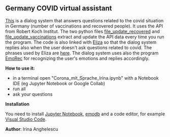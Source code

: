 ## Germany COVID virtual assistant

[This](Corona_mit_Sprache_Irina.ipynb) is a dialog system that answers questions related to the covid situation in Germany (number of vaccinations and recovered people).
It uses the API from Robert Koch Institut. The two python files [file_update_recovered](file_update_recovered.py) and [file_update_vaccinations](file_update_vaccinations.py) extract and update the API data every time you run the program.
The code is also linked with [Eliza](eliza.py) so that the dialog system replies also when the user doesn't ask questions related to covid. The phrases used by Eliza are [here](deutsch.txt).
The dialog system uses also the program [EmoRec](emorec.py) for recognizing the user's emotions and replies accordingly.

**How to use it:**
<ul>
<li>in a terminal open "Corona_mit_Sprache_Irina.ipynb" with a Notebook IDE (eg  Jupyter Notebook or Google Collab)</li>
<li>run all</li>
<li>ask your questions</li>
</ul>

**Installation**

You need to install [Jupyter Notebook](https://jupyter.org/install), [emodb](http://emodb.bilderbar.info/docu/) and a code editor, for example [Visual Studio Code](https://code.visualstudio.com/download).

**Author**: Irina Anghelescu 
